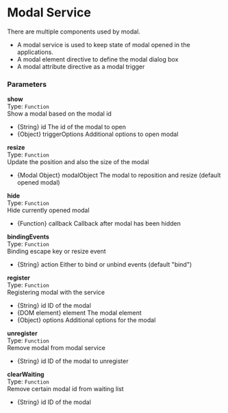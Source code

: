 
Modal Service
===
There are multiple components used by modal.  
- A modal service is used to keep state of modal opened in the applications.  
- A modal element directive to define the modal dialog box  
- A modal attribute directive as a modal trigger  
  
  
### Parameters
**show**  
Type: `Function`  
Show a modal based on the modal id  
- {String} id The id of the modal to open  
- {Object} triggerOptions Additional options to open modal  
  
  
**resize**  
Type: `Function`  
Update the position and also the size of the modal  
- {Modal Object} modalObject The modal to reposition and resize (default opened modal)  
  
  
**hide**  
Type: `Function`  
Hide currently opened modal  
- {Function} callback Callback after modal has been hidden  
  
  
**bindingEvents**  
Type: `Function`  
Binding escape key or resize event  
- {String} action Either to bind or unbind events (default "bind")  
  
  
**register**  
Type: `Function`  
Registering modal with the service  
- {String} id ID of the modal  
- {DOM element} element The modal element  
- {Object} options Additional options for the modal  
  
  
**unregister**  
Type: `Function`  
Remove modal from modal service  
- {String} id ID of the modal to unregister  
  
  
**clearWaiting**  
Type: `Function`  
Remove certain modal id from waiting list  
- {String} id ID of the modal  
  

